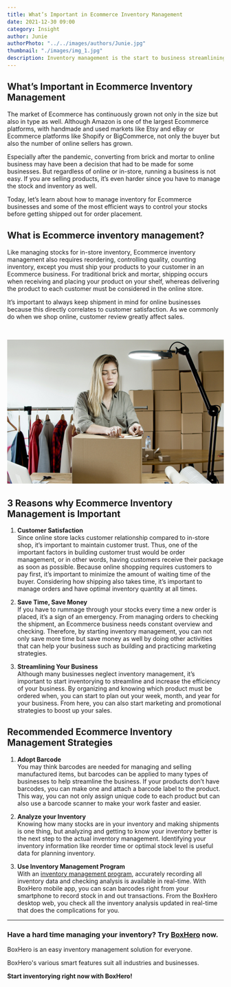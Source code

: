 ```yaml
---
title: What’s Important in Ecommerce Inventory Management
date: 2021-12-30 09:00
category: Insight
author: Junie
authorPhoto: "../../images/authors/Junie.jpg"
thumbnail: "./images/img_1.jpg"
description: Inventory management is the start to business streamlining.
---
```


## What’s Important in Ecommerce Inventory Management

The market of Ecommerce has continuously grown not only in the size but also in type as well. Although Amazon is one of the largest Ecommerce platforms, with handmade and used markets like Etsy and eBay or Ecommerce platforms like Shopify or BigCommerce, not only the buyer but also the number of online sellers has grown.

Especially after the pandemic, converting from brick and mortar to online business may have been a decision that had to be made for some businesses. But regardless of online or in-store, running a business is not easy. If you are selling products, it’s even harder since you have to manage the stock and inventory as well.

Today, let’s learn about how to manage inventory for Ecommerce businesses and some of the most efficient ways to control your stocks before getting shipped out for order placement.

## What is Ecommerce inventory management?

Like managing stocks for in-store inventory, Ecommerce inventory management also requires reordering, controlling quality, counting inventory, except you must ship your products to your customer in an Ecommerce business. For traditional brick and mortar, shipping occurs when receiving and placing your product on your shelf, whereas delivering the product to each customer must be considered in the online store.

It’s important to always keep shipment in mind for online businesses because this directly correlates to customer satisfaction. As we commonly do when we shop online, customer review greatly affect sales.

<br/>

![Why inventory management is important in the Ecommerce business.](images/img_3.jpg)

## 3 Reasons why Ecommerce Inventory Management is Important

1. **Customer Satisfaction**<br/>Since online store lacks customer relationship compared to in-store shop, it’s important to maintain customer trust. Thus, one of the important factors in building customer trust would be order management, or in other words, having customers receive their package as soon as possible. Because online shopping requires customers to pay first, it’s important to minimize the amount of waiting time of the buyer. Considering how shipping also takes time, it’s important to manage orders and have optimal inventory quantity at all times.

2. **Save Time, Save Money**<br/>If you have to rummage through your stocks every time a new order is placed, it’s a sign of an emergency. From managing orders to checking the shipment, an Ecommerce business needs constant overview and checking. Therefore, by starting inventory management, you can not only save more time but save money as well by doing other activities that can help your business such as building and practicing marketing strategies.

3. **Streamlining Your Business** <br/>Although many businesses neglect inventory management, it’s important to start inventorying to streamline and increase the efficiency of your business. By organizing and knowing which product must be ordered when, you can start to plan out your week, month, and year for your business. From here, you can also start marketing and promotional strategies to boost up your sales.

## Recommended Ecommerce Inventory Management Strategies

1. **Adopt Barcode**<br/>You may think barcodes are needed for managing and selling manufactured items, but barcodes can be applied to many types of businesses to help streamline the business. If your products don’t have barcodes, you can make one and attach a barcode label to the product. This way, you can not only assign unique code to each product but can also use a barcode scanner to make your work faster and easier.

2. **Analyze your Inventory** <br/>Knowing how many stocks are in your inventory and making shipments is one thing, but analyzing and getting to know your inventory better is the next step to the actual inventory management. Identifying your inventory information like reorder time or optimal stock level is useful data for planning inventory.

3. **Use Inventory Management Program**<br/>With an [inventory management program](https://www.boxhero-app.com/en/), accurately recording all inventory data and checking analysis is available in real-time. With BoxHero mobile app, you can scan barcodes right from your smartphone to record stock in and out transactions. From the BoxHero desktop web, you check all the inventory analysis updated in real-time that does the complications for you.

<hr/>

### Have a hard time managing your inventory? Try [BoxHero](https://www.boxhero-app.com/en/) now.

BoxHero is an easy inventory management solution for everyone.

BoxHero's various smart features suit all industries and businesses.

**Start inventorying right now with BoxHero!**
